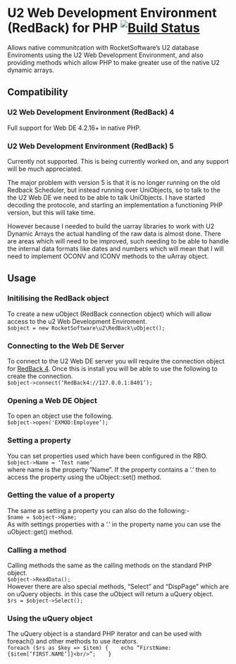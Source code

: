 # U2 Web Development Environment (RedBack) for PHP [![Build Status](https://travis-ci.org/gheydon/redback.png)](https://travis-ci.org/gheydon/redback)
Allows native communitcation with RocketSoftware’s U2 database Enviroments using the U2 Web Development Environment, and also providing methods which allow PHP to make greater use of the native U2 dynamic arrays.
## Compatibility
### U2 Web Development Environment (RedBack) 4
Full support for Web DE 4.2.16+ in native PHP.
### U2 Web Development Environment (RedBack) 5
Currently not supported. This is being currently worked on, and any support will be much appreciated.

The major problem with version 5 is that it is no longer running on the old Redback Scheduler, but instead running over UniObjects, so to talk to the the U2 Web DE we need to be able to talk UniObjects. I have started decoding the protocole, and starting an implementation a functioning PHP version, but this will take time.

However because I needed to build the uarray libraries to work with U2 Dynamic Arrays the actual handling of the raw data is almost done. There are areas which will need to be improved, such needing to be able to handle the internal data formats like dates and numbers which will mean that I will need to implement OCONV and ICONV methods to the uArray object.

## Usage
### Initilising the RedBack object
To create a new uObject (RedBack connection object) which will allow access to the u2 Web Development Enviroment.   
`$object = new RocketSoftware\u2\RedBack\uObject();`
### Connecting to the Web DE Server
To connect to the U2 Web DE server you will require the connection object for [RedBack 4](https://github.com/gheydon/redback4). Once this is install you will be able to use the following to create the connection.   
`$object->connect(‘RedBack4://127.0.0.1:8401’);`
### Opening a Web DE Object
To open an object use the following.   
`$object->open('EXMOD:Employee’);`
### Setting a property
You can set properties used which have been configured in the RBO.   
`$object->Name = ‘Test name’`   
where name is the property “Name”. If the property contains a ‘.’ then to access the property using the uObject::set() method.
### Getting the value of a property
The same as setting a property you can also do the following:-   
`$name = $object->Name;`   
As with settings properties with a ‘.’ in the property name you can use the uObject::get() method.
### Calling a method
Calling methods the same as the calling methods on the standard PHP object.   
`$object->ReadData();`   
However there are also special methods, “Select” and “DispPage” which are on uQuery objects. in this case the uObject will return a uQuery object.   
`$rs = $object->Select();`
### Using the uQuery object
The uQuery object is a standard PHP iterator and can be used with foreach() and other methods to use iterators.   
`foreach ($rs as $key => $item) {   
  echo “FirstName: {$item[‘FIRST.NAME’]}<br/>”;   
}`
